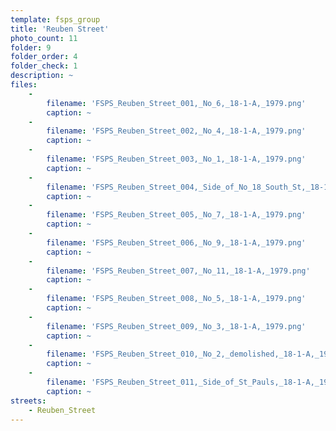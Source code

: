 ```yaml
---
template: fsps_group
title: 'Reuben Street'
photo_count: 11
folder: 9
folder_order: 4
folder_check: 1
description: ~
files:
    -
        filename: 'FSPS_Reuben_Street_001,_No_6,_18-1-A,_1979.png'
        caption: ~
    -
        filename: 'FSPS_Reuben_Street_002,_No_4,_18-1-A,_1979.png'
        caption: ~
    -
        filename: 'FSPS_Reuben_Street_003,_No_1,_18-1-A,_1979.png'
        caption: ~
    -
        filename: 'FSPS_Reuben_Street_004,_Side_of_No_18_South_St,_18-1-A,_1979.png'
        caption: ~
    -
        filename: 'FSPS_Reuben_Street_005,_No_7,_18-1-A,_1979.png'
        caption: ~
    -
        filename: 'FSPS_Reuben_Street_006,_No_9,_18-1-A,_1979.png'
        caption: ~
    -
        filename: 'FSPS_Reuben_Street_007,_No_11,_18-1-A,_1979.png'
        caption: ~
    -
        filename: 'FSPS_Reuben_Street_008,_No_5,_18-1-A,_1979.png'
        caption: ~
    -
        filename: 'FSPS_Reuben_Street_009,_No_3,_18-1-A,_1979.png'
        caption: ~
    -
        filename: 'FSPS_Reuben_Street_010,_No_2,_demolished,_18-1-A,_1979.png'
        caption: ~
    -
        filename: 'FSPS_Reuben_Street_011,_Side_of_St_Pauls,_18-1-A,_1979.png'
        caption: ~
streets:
    - Reuben_Street
---
```

